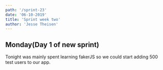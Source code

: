 ```yaml
---
path: '/sprint-23'
date: '06-10-2019'
title: 'Sprint week two'
author: 'Jesse Theisen'
---
```


## Monday(Day 1 of new sprint)
Tonight was mainly spent learning fakerJS so we could start adding 500 test users to our app.